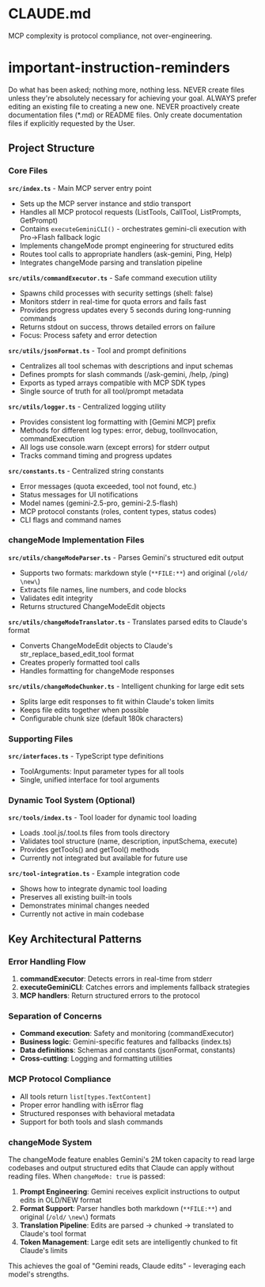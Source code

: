 # CLAUDE.md

MCP complexity is protocol compliance, not over-engineering.
# important-instruction-reminders
Do what has been asked; nothing more, nothing less.
NEVER create files unless they're absolutely necessary for achieving your goal.
ALWAYS prefer editing an existing file to creating a new one.
NEVER proactively create documentation files (*.md) or README files. Only create documentation files if explicitly requested by the User.

## Project Structure

### Core Files

**`src/index.ts`** - Main MCP server entry point
- Sets up the MCP server instance and stdio transport
- Handles all MCP protocol requests (ListTools, CallTool, ListPrompts, GetPrompt)
- Contains `executeGeminiCLI()` - orchestrates gemini-cli execution with Pro→Flash fallback logic
- Implements changeMode prompt engineering for structured edits
- Routes tool calls to appropriate handlers (ask-gemini, Ping, Help)
- Integrates changeMode parsing and translation pipeline

**`src/utils/commandExecutor.ts`** - Safe command execution utility
- Spawns child processes with security settings (shell: false)
- Monitors stderr in real-time for quota errors and fails fast
- Provides progress updates every 5 seconds during long-running commands
- Returns stdout on success, throws detailed errors on failure
- Focus: Process safety and error detection

**`src/utils/jsonFormat.ts`** - Tool and prompt definitions
- Centralizes all tool schemas with descriptions and input schemas
- Defines prompts for slash commands (/ask-gemini, /help, /ping)
- Exports as typed arrays compatible with MCP SDK types
- Single source of truth for all tool/prompt metadata

**`src/utils/logger.ts`** - Centralized logging utility
- Provides consistent log formatting with [Gemini MCP] prefix
- Methods for different log types: error, debug, toolInvocation, commandExecution
- All logs use console.warn (except errors) for stderr output
- Tracks command timing and progress updates

**`src/constants.ts`** - Centralized string constants
- Error messages (quota exceeded, tool not found, etc.)
- Status messages for UI notifications
- Model names (gemini-2.5-pro, gemini-2.5-flash)
- MCP protocol constants (roles, content types, status codes)
- CLI flags and command names

### changeMode Implementation Files

**`src/utils/changeModeParser.ts`** - Parses Gemini's structured edit output
- Supports two formats: markdown style (`**FILE:**`) and original (`/old/` `\new\`)
- Extracts file names, line numbers, and code blocks
- Validates edit integrity
- Returns structured ChangeModeEdit objects

**`src/utils/changeModeTranslator.ts`** - Translates parsed edits to Claude's format
- Converts ChangeModeEdit objects to Claude's str_replace_based_edit_tool format
- Creates properly formatted tool calls
- Handles formatting for changeMode responses

**`src/utils/changeModeChunker.ts`** - Intelligent chunking for large edit sets
- Splits large edit responses to fit within Claude's token limits
- Keeps file edits together when possible
- Configurable chunk size (default 180k characters)

### Supporting Files

**`src/interfaces.ts`** - TypeScript type definitions
- ToolArguments: Input parameter types for all tools
- Single, unified interface for tool arguments

### Dynamic Tool System (Optional)

**`src/tools/index.ts`** - Tool loader for dynamic tool loading
- Loads .tool.js/.tool.ts files from tools directory
- Validates tool structure (name, description, inputSchema, execute)
- Provides getTools() and getTool() methods
- Currently not integrated but available for future use

**`src/tool-integration.ts`** - Example integration code
- Shows how to integrate dynamic tool loading
- Preserves all existing built-in tools
- Demonstrates minimal changes needed
- Currently not active in main codebase

## Key Architectural Patterns

### Error Handling Flow
1. **commandExecutor**: Detects errors in real-time from stderr
2. **executeGeminiCLI**: Catches errors and implements fallback strategies
3. **MCP handlers**: Return structured errors to the protocol

### Separation of Concerns
- **Command execution**: Safety and monitoring (commandExecutor)
- **Business logic**: Gemini-specific features and fallbacks (index.ts)
- **Data definitions**: Schemas and constants (jsonFormat, constants)
- **Cross-cutting**: Logging and formatting utilities

### MCP Protocol Compliance
- All tools return `list[types.TextContent]`
- Proper error handling with isError flag
- Structured responses with behavioral metadata
- Support for both tools and slash commands




### changeMode System

The changeMode feature enables Gemini's 2M token capacity to read large codebases and output structured edits that Claude can apply without reading files. When `changeMode: true` is passed:

1. **Prompt Engineering**: Gemini receives explicit instructions to output edits in OLD/NEW format
2. **Format Support**: Parser handles both markdown (`**FILE:**`) and original (`/old/` `\new\`) formats
3. **Translation Pipeline**: Edits are parsed → chunked → translated to Claude's tool format
4. **Token Management**: Large edit sets are intelligently chunked to fit Claude's limits

This achieves the goal of "Gemini reads, Claude edits" - leveraging each model's strengths.
